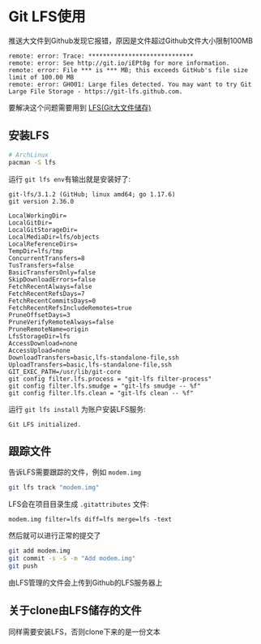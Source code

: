 # Git LFS使用
推送大文件到Github发现它报错，原因是文件超过Github文件大小限制100MB
```
remote: error: Trace: *****************************
remote: error: See http://git.io/iEPt8g for more information.
remote: error: File *** is *** MB; this exceeds GitHub's file size limit of 100.00 MB
remote: error: GH001: Large files detected. You may want to try Git Large File Storage - https://git-lfs.github.com.
```
要解决这个问题需要用到 [LFS(Git大文件储存)](https://git-lfs.github.com)  
## 安装LFS
```bash
# ArchLinux
pacman -S lfs
```
运行 ```git lfs env```有输出就是安装好了:
```
git-lfs/3.1.2 (GitHub; linux amd64; go 1.17.6)
git version 2.36.0

LocalWorkingDir=
LocalGitDir=
LocalGitStorageDir=
LocalMediaDir=lfs/objects
LocalReferenceDirs=
TempDir=lfs/tmp
ConcurrentTransfers=8
TusTransfers=false
BasicTransfersOnly=false
SkipDownloadErrors=false
FetchRecentAlways=false
FetchRecentRefsDays=7
FetchRecentCommitsDays=0
FetchRecentRefsIncludeRemotes=true
PruneOffsetDays=3
PruneVerifyRemoteAlways=false
PruneRemoteName=origin
LfsStorageDir=lfs
AccessDownload=none
AccessUpload=none
DownloadTransfers=basic,lfs-standalone-file,ssh
UploadTransfers=basic,lfs-standalone-file,ssh
GIT_EXEC_PATH=/usr/lib/git-core
git config filter.lfs.process = "git-lfs filter-process"
git config filter.lfs.smudge = "git-lfs smudge -- %f"
git config filter.lfs.clean = "git-lfs clean -- %f"
```
运行 ```git lfs install``` 为账户安装LFS服务:
```
Git LFS initialized.
```
## 跟踪文件
告诉LFS需要跟踪的文件，例如 ```modem.img```
```bash
git lfs track "modem.img"
```
LFS会在项目目录生成 ```.gitattributes``` 文件: 
```
modem.img filter=lfs diff=lfs merge=lfs -text
```
然后就可以进行正常的提交了
```bash
git add modem.img
git commit -s -S -m "Add modem.img"
git push
```
由LFS管理的文件会上传到Github的LFS服务器上
## 关于clone由LFS储存的文件
同样需要安装LFS，否则clone下来的是一份文本